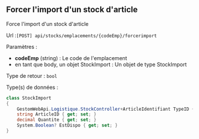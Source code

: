 ## <span id='forcerimportstockdarticle'>Forcer l'import d'un stock d'article</span>

Force l'import d'un stock d'article

Url :`[POST] api/stocks/emplacements/{codeEmp}/forcerimport`

Paramètres : 

- **codeEmp** (string) : Le code de l'emplacement
- en tant que body, un objet StockImport : Un objet de type StockImport

Type de retour : `bool`

Type(s) de données :

```csharp
class StockImport
{
	GestomWebApi.Logistique.StockController+ArticleIdentifiant TypeID { get; set; }
	string ArticleID { get; set; }
	decimal Quantite { get; set; }
	System.Boolean? EstDispo { get; set; }
}

```

